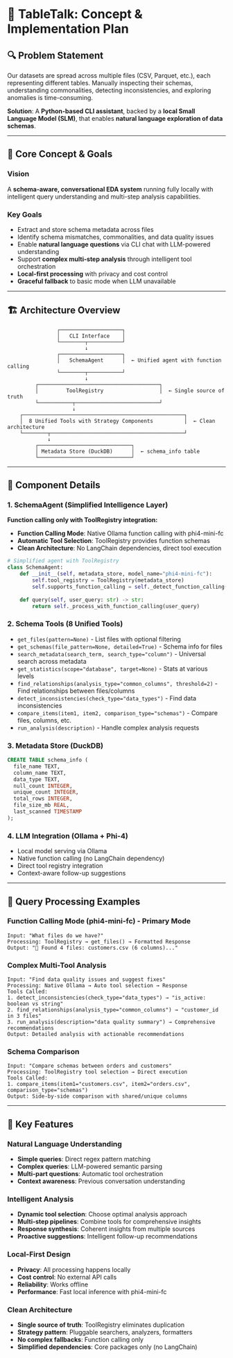 # 🧠 TableTalk: Concept & Implementation Plan

## 🔍 Problem Statement

Our datasets are spread across multiple files (CSV, Parquet, etc.), each representing different tables. Manually inspecting their schemas, understanding commonalities, detecting inconsistencies, and exploring anomalies is time-consuming.

**Solution**: A **Python-based CLI assistant**, backed by a **local Small Language Model (SLM)**, that enables **natural language exploration of data schemas**.

---

## 🎯 Core Concept & Goals

### Vision
A **schema-aware, conversational EDA system** running fully locally with intelligent query understanding and multi-step analysis capabilities.

### Key Goals
- Extract and store schema metadata across files
- Identify schema mismatches, commonalities, and data quality issues
- Enable **natural language questions** via CLI chat with LLM-powered understanding
- Support **complex multi-step analysis** through intelligent tool orchestration
- **Local-first processing** with privacy and cost control
- **Graceful fallback** to basic mode when LLM unavailable

---

## 🏗️ Architecture Overview

```
                ┌────────────────────┐
                │   CLI Interface    │
                └────────┬───────────┘
                         ↓
                ┌────────────────────┐
                │   SchemaAgent      │  ← Unified agent with function calling
                └────────┬───────────┘
                         ↓
         ┌───────────────────────────────────────┐
         │         ToolRegistry                  │  ← Single source of truth
         └───────────┬───────────────────────────┘
                     ↓
    ┌────────────────────────────────────────────────────┐
    │  8 Unified Tools with Strategy Components          │  ← Clean architecture
    └────────┬───────────────────────────────────────────┘
             ↓
         ┌──────────────────────────────┐
         │ Metadata Store (DuckDB)      │  ← schema_info table
         └──────────────────────────────┘
```

---

## 🧰 Component Details

### 1. **SchemaAgent** (Simplified Intelligence Layer)
**Function calling only with ToolRegistry integration:**
- **Function Calling Mode**: Native Ollama function calling with phi4-mini-fc
- **Automatic Tool Selection**: ToolRegistry provides function schemas
- **Clean Architecture**: No LangChain dependencies, direct tool execution

```python
# Simplified agent with ToolRegistry
class SchemaAgent:
    def __init__(self, metadata_store, model_name="phi4-mini-fc"):
        self.tool_registry = ToolRegistry(metadata_store)
        self.supports_function_calling = self._detect_function_calling()
    
    def query(self, user_query: str) -> str:
        return self._process_with_function_calling(user_query)
```

### 2. **Schema Tools** (8 Unified Tools)
- `get_files(pattern=None)` - List files with optional filtering
- `get_schemas(file_pattern=None, detailed=True)` - Schema info for files  
- `search_metadata(search_term, search_type="column")` - Universal search across metadata
- `get_statistics(scope="database", target=None)` - Stats at various levels
- `find_relationships(analysis_type="common_columns", threshold=2)` - Find relationships between files/columns
- `detect_inconsistencies(check_type="data_types")` - Find data inconsistencies
- `compare_items(item1, item2, comparison_type="schemas")` - Compare files, columns, etc.
- `run_analysis(description)` - Handle complex analysis requests

### 3. **Metadata Store** (DuckDB)
```sql
CREATE TABLE schema_info (
  file_name TEXT,
  column_name TEXT,
  data_type TEXT,
  null_count INTEGER,
  unique_count INTEGER,
  total_rows INTEGER,
  file_size_mb REAL,
  last_scanned TIMESTAMP
);
```

### 4. **LLM Integration** (Ollama + Phi-4)
- Local model serving via Ollama
- Native function calling (no LangChain dependency)
- Direct tool registry integration
- Context-aware follow-up suggestions

---

## 🔄 Query Processing Examples

### Function Calling Mode (phi4-mini-fc) - Primary Mode
```
Input: "What files do we have?"
Processing: ToolRegistry → get_files() → Formatted Response
Output: "📁 Found 4 files: customers.csv (6 columns)..."
```

### Complex Multi-Tool Analysis
```
Input: "Find data quality issues and suggest fixes"
Processing: Native Ollama → Auto tool selection → Response
Tools Called:
1. detect_inconsistencies(check_type="data_types") → "is_active: boolean vs string"
2. find_relationships(analysis_type="common_columns") → "customer_id in 3 files"
3. run_analysis(description="data quality summary") → Comprehensive recommendations
Output: Detailed analysis with actionable recommendations
```

### Schema Comparison
```
Input: "Compare schemas between orders and customers"
Processing: ToolRegistry tool selection → Direct execution
Tools Called:
1. compare_items(item1="customers.csv", item2="orders.csv", comparison_type="schemas")
Output: Side-by-side comparison with shared/unique columns
```

---

## 🎯 Key Features

### Natural Language Understanding
- **Simple queries**: Direct regex pattern matching
- **Complex queries**: LLM-powered semantic parsing
- **Multi-part questions**: Automatic tool orchestration
- **Context awareness**: Previous conversation understanding

### Intelligent Analysis
- **Dynamic tool selection**: Choose optimal analysis approach
- **Multi-step pipelines**: Combine tools for comprehensive insights
- **Response synthesis**: Coherent insights from multiple sources
- **Proactive suggestions**: Intelligent follow-up recommendations

### Local-First Design
- **Privacy**: All processing happens locally
- **Cost control**: No external API calls
- **Reliability**: Works offline
- **Performance**: Fast local inference with phi4-mini-fc

### Clean Architecture
- **Single source of truth**: ToolRegistry eliminates duplication
- **Strategy pattern**: Pluggable searchers, analyzers, formatters
- **No complex fallbacks**: Function calling only
- **Simplified dependencies**: Core packages only (no LangChain)
